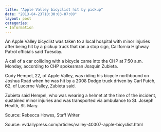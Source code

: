 ```yaml
---
title: "Apple Valley bicyclist hit by pickup"
date: "2013-04-23T10:30:03-07:00"
layout: post
categories:
- Information
---
```


An Apple Valley bicyclist was taken to a local hospital with minor injuries after being hit by a pickup truck that ran a stop sign, California Highway Patrol officials said Tuesday.

A call of a car colliding with a bicycle came into the CHP at 7:50 a.m. Monday, according to CHP spokesman Joaquin Zubieta.

Cody Hempel, 22, of Apple Valley, was riding his bicycle northbound on Joshua Road when he was hit by a 2008 Dodge truck driven by Carl Futch, 62, of Lucerne Valley, Zubieta said.

Zubieta said Hempel, who was wearing a helmet at the time of the incident, sustained minor injuries and was transported via ambulance to St. Joseph Health, St. Mary.

Source: Rebecca Howes, Staff Writer

Source: vvdailypress.com/articles/valley-40007-apple-bicyclist.html